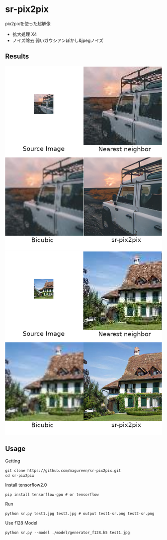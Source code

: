 # sr-pix2pix
pix2pixを使った超解像
- 拡大処理 X4
- ノイズ除去 弱いガウシアンぼかし&jpegノイズ

## Results
![demo1](https://raw.githubusercontent.com/magureen/sr-pix2pix/master/img/demo1.png)
![demo2](https://raw.githubusercontent.com/magureen/sr-pix2pix/master/img/demo2.png)

## Usage
Getting
```
git clone https://github.com/magureen/sr-pix2pix.git
cd sr-pix2pix
```
Install tensorflow2.0
```
pip install tensorflow-gpu # or tensorflow
```
Run
```
python sr.py test1.jpg test2.jpg # output test1-sr.png test2-sr.png
```

Use f128 Model
```
python sr.py --model ./model/generator_f128.h5 test1.jpg
```
